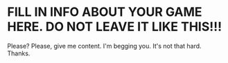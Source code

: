 # FILL IN INFO ABOUT YOUR GAME HERE. DO NOT LEAVE IT LIKE THIS!!!

Please? Please, give me content. I'm begging you. It's not that hard. Thanks.
